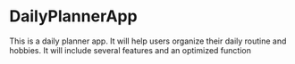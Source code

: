# DailyPlannerApp
This is a daily planner app. It will help users organize their daily routine and hobbies. It will include several features and an optimized function
